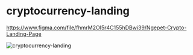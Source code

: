 # cryptocurrency-landing

https://www.figma.com/file/fhmrM2OI5r4C155hDBwi39/Ngepet-Crypto-Landing-Page

![cryptocurrency-landing](https://user-images.githubusercontent.com/89077026/159700514-8078d7da-7fc6-475e-abac-fd3869f2a363.jpg)
